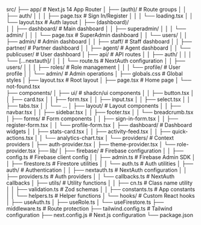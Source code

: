 src/
├── app/                          # Next.js 14 App Router
│   ├── (auth)/                   # Route groups
│   │   ├── auth/
│   │   │   ├── page.tsx         # Sign In/Register
│   │   │   └── loading.tsx
│   │   └── layout.tsx           # Auth layout
│   ├── (dashboard)/             
│   │   ├── dashboard/           # Main dashboard
│   │   ├── superadmin/
│   │   │   └── admin/
│   │   │       └── page.tsx     # SuperAdmin dashboard
│   │   └── users/
│   │       ├── admin/           # Admin dashboard
│   │       ├── staff/           # Staff dashboard
│   │       ├── partner/         # Partner dashboard
│   │       ├── agent/           # Agent dashboard
│   │       └── publicuser/      # User dashboard
│   ├── api/                     # API routes
│   │   ├── auth/
│   │   │   └── [...nextauth]/
│   │   │       └── route.ts     # NextAuth configuration
│   │   ├── users/
│   │   │   ├── roles/           # Role management
│   │   │   └── profile/         # User profile
│   │   └── admin/               # Admin operations
│   ├── globals.css              # Global styles
│   ├── layout.tsx               # Root layout
│   ├── page.tsx                 # Home page
│   └── not-found.tsx           
├── components/
│   ├── ui/                      # shadcn/ui components
│   │   ├── button.tsx
│   │   ├── card.tsx
│   │   ├── form.tsx
│   │   ├── input.tsx
│   │   ├── select.tsx
│   │   ├── tabs.tsx
│   │   └── ...
│   ├── layout/                  # Layout components
│   │   ├── navbar.tsx
│   │   ├── sidebar.tsx
│   │   ├── footer.tsx
│   │   └── breadcrumb.tsx
│   ├── forms/                   # Form components
│   │   ├── sign-in-form.tsx
│   │   ├── register-form.tsx
│   │   └── profile-form.tsx
│   ├── dashboard/               # Dashboard widgets
│   │   ├── stats-card.tsx
│   │   ├── activity-feed.tsx
│   │   ├── quick-actions.tsx
│   │   └── analytics-chart.tsx
│   └── providers/               # Context providers
│       ├── auth-provider.tsx
│       ├── theme-provider.tsx
│       └── role-provider.tsx
├── lib/
│   ├── firebase/               # Firebase configuration
│   │   ├── config.ts           # Firebase client config
│   │   ├── admin.ts            # Firebase Admin SDK
│   │   ├── firestore.ts        # Firestore utilities
│   │   └── auth.ts             # Auth utilities
│   ├── auth/                   # Authentication
│   │   ├── nextauth.ts         # NextAuth configuration
│   │   ├── providers.ts        # Auth providers
│   │   └── callbacks.ts        # NextAuth callbacks
│   ├── utils/                  # Utility functions
│   │   ├── cn.ts               # Class name utility
│   │   ├── validation.ts       # Zod schemas
│   │   ├── constants.ts        # App constants
│   │   └── helpers.ts          # Helper functions
│   └── hooks/                  # Custom React hooks
│       ├── useAuth.ts
│       ├── useRole.ts
│       └── useFirestore.ts
├── middleware.ts               # Route protection
├── tailwind.config.ts          # Tailwind configuration
├── next.config.js              # Next.js configuration
└── package.json